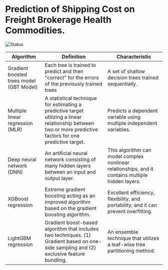 # Prediction of Shipping Cost on Freight Brokerage Health Commodities.

![Status](https://img.shields.io/badge/Status-In%20Development-88CE02.svg?style=?style=flat-square)

| Algorithm                                | Definition                                                                                                       | Characteristic                                                                                    |
|------------------------------------------|------------------------------------------------------------------------------------------------------------------|---------------------------------------------------------------------------------------------------|
| Gradient boosted trees model (GBT Model) | Each tree is trained to predict and then "correct" for the errors of the previously trained trees                | A set of shallow decision trees trained sequentially.                                             |
| Multiple linear regression (MLR)         | A statistical technique for estimating a predictive target utilizing a linear relationship between two or more predictive factors for one predictive target. | Predicts a dependent variable using multiple independent variables.                               |
| Deep neural network (DNN)                | An artificial neural network consisting of many hidden layers between an input and output layer.                 | This algorithm can model complex nonlinear relationships, and it contains multiple hidden layers. |
| XGBoost regression                       | Extreme gradient boosting acting as an improved algorithm based on the gradient boosting algorithm.              | Excellent efficiency, flexibility, and portability, and it can prevent overfitting.               |
| LightGBM regression                      | Gradient boost-based algorithm that includes two techniques. (1) Gradient based on one-side sampling and (2) exclusive feature bundling. | An ensemble technique that utilizes a leaf-wise tree partitioning method.                         |

